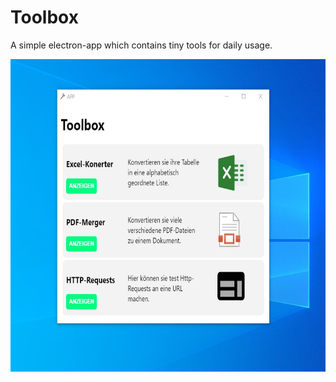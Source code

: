 # Toolbox
A simple electron-app which contains tiny tools for daily usage.

<img src="toolbox-screenshot.jpg" height="500">
